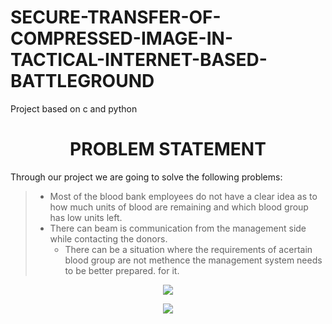 # SECURE-TRANSFER-OF-COMPRESSED-IMAGE-IN-TACTICAL-INTERNET-BASED-BATTLEGROUND
Project based on c and python

<H1 align="center"> PROBLEM STATEMENT </H1>

 Through our project we are going to solve the following problems:


> *	Most of the blood bank employees do not have a clear idea as to how much units of blood are remaining and which blood group has low units left.
> * There can beam is communication from the management side while contacting the donors.
>	* There can be a situation where the requirements of acertain blood group are not methence the management system needs to be better prepared. for it.


<p align="center">
  <img src="https://www.metrohospitals.com/Adminpanel/BlogImages/f57920e8e5694c35bd1fe80187f55618.jpg"/>
</p>

<p align="center">
  <img src="https://www.altres.com/business/wp-content/uploads/2014/01/Blood_646x300.jpg"/>
</p>

